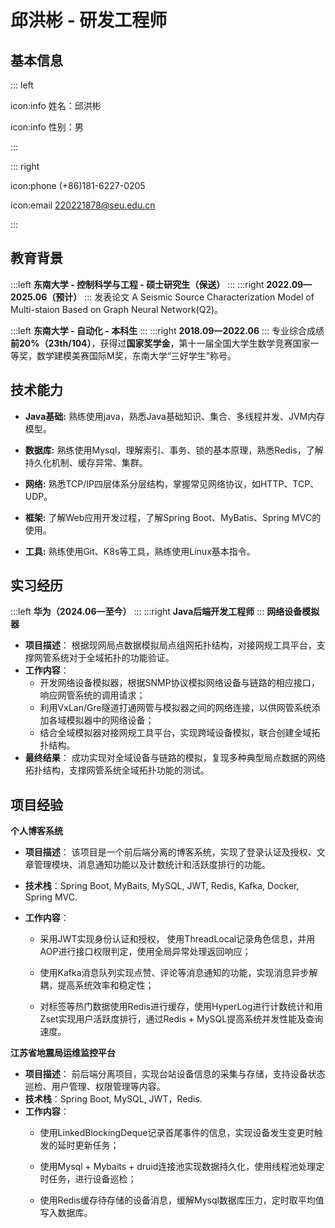 # 邱洪彬 - 研发工程师

## 基本信息

::: left

icon:info 姓名：邱洪彬

icon:info 性别：男

:::

::: right

icon:phone (+86)181-6227-0205

icon:email [220221878@seu.edu.cn](mailto:220221878@seu.edu.cn)

<!--

**求职意向：研发工程师**

**期望城市：杭州/上海/南京/北京**-->
:::

## 教育背景

:::left
**东南大学 - 控制科学与工程 - 硕士研究生（保送）**
:::
:::right
**2022.09—2025.06（预计）**
:::
发表论文 A Seismic Source Characterization Model of Multi-staion Based on Graph Neural Network(Q2)。

:::left
**东南大学 - 自动化 - 本科生**
:::
:::right
**2018.09—2022.06**
:::
专业综合成绩**前20\%（23th/104）**，获得过**国家奖学金**，第十一届全国大学生数学竞赛国家一等奖，数学建模美赛国际M奖，东南大学“三好学生”称号。

## 技术能力

- **Java基础:** 熟练使用java，熟悉Java基础知识、集合、多线程并发、JVM内存模型。

- **数据库:** 熟练使用Mysql，理解索引、事务、锁的基本原理，熟悉Redis，了解持久化机制、缓存异常、集群。

- **网络:** <!--熟悉TCP/IP四层体系分层结构，掌握常见网络协议，如HTTP、TCP、 UDP等。-->熟悉TCP/IP四层体系分层结构，掌握常见网络协议，如HTTP、TCP、 UDP。

- **框架:** <!--了解Web应用开发过程，了解Spring Boot、MyBatis、Spring MVC开发流程。-->了解Web应用开发过程，了解Spring Boot、MyBatis、Spring MVC的使用。

- **工具:** <!--熟悉Git、Nginx等工具的使用，了解Linux基本指令及操作系统相关知识。-->熟练使用Git、K8s等工具，熟练使用Linux基本指令。

<!--（1：什么是内存碎片，如何解决？
内存碎片是由内存的申请和释放产生的，通常分为下面两种：内部内存碎片(Internal Memory Fragmentation，简称为内存碎片)：已经分配给进程使用但未被使用的内存。导致内部内存碎片的主要原因是，当采用固定比例比如 2 的幂次方进行内存分配时，进程所分配的内存可能会比其实际所需要的大。举个例子，一个进程只需要 65 字节的内存，但为其分配了 128（2^7） 大小的内存，那 63 字节的内存就成为了内部内存碎片。外部内存碎片(External Memory Fragmentation，简称为外部碎片)：由于未分配的连续内存区域太小，以至于不能满足任意进程所需要的内存分配请求，这些小片段且不连续的内存空间被称为外部碎片。也就是说，外部内存碎片指的是那些并未分配给进程但又不能使用的内存。分段机制容易出现外部内存碎片，即在段与段之间留下碎片空间(不足以映射给虚拟地址空间中的段)。分页机制解决了外部内存碎片的问题，但仍然可能会出现内部内存碎片。
  2：TCP如何实现可靠传输？
1. 基于数据块传输：应用数据被分割成 TCP 认为最适合发送的数据块，再传输给网络层，数据块被称为报文段或段。
2. 对失序数据包重新排序以及去重：TCP 为了保证不发生王包，就给每个包一个序列号，有了序列号能够将接收到的数据根据序列号排序，并且去掉重复序列号的数据就可以实现数据包去重。
3. 校验和 : TCP 将保持它首部和数据的检验和。这是一个端到端的检验和，目的是检测数据在传输过程中的任何变化。如果收到段的检验和有差错，TCP 将王弃这个报文段和不确认收到此报文段。
4. 重传机制 : 在数据包丟失或延迟的情况下，重新发送数据包，直到收到对方的确认应答 (ACK)。TCP 重传机制主要有：基于计时器的重传（也就是超时重传）、快速重传（基于接收端的反馈信息来引发重传)、SACK（在快速重传的基础上，返回最近收到的报文段的序列号范围，这样客户端就知道，哪些数据包已经到达服务器了)、D-SACK (重复 SACK，在 SACK 的基础上，额外携带信息，告知发送方有哪些数据包自己重复接收了)。关于重传机制的详细介绍，可以查看详解 TCP 超时与重传机制匹这篇文章。
5. 流量控制 : TCP 连接的每一方都有固定大小的缓冲空间，TCP 的接收端只允许发送端发送接收端缓冲区能接纳的数据。当接收方来不及处理发送方的数据，能提示发送方降低发送的速率，防止包丟失。TCP 使用的流量控制协议是可变大小的滑动窗口协议 (TCP 利用滑动窗口实现流量控制)。
6. 拥塞控制: 当网络拥塞时，减少数据的发送。TCP 在发送数据的时候，需要考虑两个因素: 一是接收方的接收能力，二是网络的拥塞程度。接收方的接收能力由滑动窗口表示，表示接收方还有多少缓冲区可以用来接收数据。网络的拥塞程度由拥塞窗口表示，它是发送方根据网络状况自己维护的一个值，表示发送方认为可以在网络中传输的数据量。发送方发送数据的大小是滑动窗口和拥塞窗口的最小值，这样可以保证发送方既不会超过接收方的接收能力，也不会造成网络的过度拥塞。
   3、Redis 为什么这么快？
   Redis 内部做了非常多的性能优化，比较重要的有下面 3 点：Redis 基于内存，内存的访问速度是磁盘的上千倍；Redis 基于 Reactor 模式设计开发了一套高效的事件处理模型，主要是单线程事件循环和 IO 多路复用（Redis 线程模式后面会详细介绍到）；Redis 内置了多种优化过后的数据类型/结构实现，性能非常高。
   ）-->
## 实习经历

:::left
**华为（2024.06—至今）**
:::
:::right
**Java后端开发工程师**
:::
**网络设备模拟器**
- **项目描述**：
根据现网局点数据模拟局点组网拓扑结构，对接网规工具平台，支撑网管系统对于全域拓扑的功能验证。
- **工作内容**：
   - 开发网络设备模拟器，根据SNMP协议模拟网络设备与链路的相应接口，响应网管系统的调用请求；
   - 利用VxLan/Gre隧道打通网管与模拟器之间的网络连接，以供网管系统添加各域模拟器中的网络设备；
   - 结合全域模拟器对接网规工具平台，实现跨域设备模拟，联合创建全域拓扑结构。
- **最终结果**：
	成功实现对全域设备与链路的模拟，复现多种典型局点数据的网络拓扑结构，支撑网管系统全域拓扑功能的测试。

## 项目经验

**个人博客系统**

- **项目描述**：
  该项目是一个前后端分离的博客系统，实现了登录认证及授权、文章管理模块、消息通知功能以及计数统计和活跃度排行的功能。

- **技术栈**：Spring Boot, MyBaits, MySQL, JWT, Redis, Kafka, Docker, Spring MVC.

- **工作内容**：
  
  - 采用JWT实现身份认证和授权， 使用ThreadLocal记录角色信息，并用AOP进行接口权限判定，使用全局异常处理返回响应；
    
    <!--使用jwt在客户端存储用户的id和权限等信息，当服务端收到请求时，拦截其中的token并解析，利用密钥重新生成签名，对比签名是否一致进行身份认证，使用AOP切面编程实现权限判定，在权限方法处设置切点，在Threadlocal中存储从token中解析到的当前用户的权限信息，在切面中判定是否符合需要的权限。ThreadLocal和ConcurrentHashMap区别，threadlocal通过复制线程副本保证线程安全，ConcurrentHashMap通过加锁保证线程安全。通过RBAC模型进行管理各种权限，游客、管理员、vip-->
    
    <!-- - 使用MySQL实现帖子、评论、目录、标签等博客业务的创建、删除、查询等功能；根据用户关系和业务关系设计了不同的库表，对于用户权限设计了用户表角色表和权限表，相互关联进行权限控制，对于用户点赞、评论等行为，设计用户操作表，使用用户关联表记录关注信息；对于文章相关的操作设计文章表、标签表、评论表等记录文章信息.-->
  
  - 使用Kafka消息队列实现点赞、评论等消息通知的功能，实现消息异步解耦，提高系统效率和稳定性；
    
    <!--当发生点赞和评论等事件时，利用AOP切面编程生产并发送对应的消息到KATKA主题中，利用kafkalisener注解监听kafka队列中相应的主题消息，监测到有消息产生后，解析消息并放入redis中，当用户查询时及时更新, 为了保证消息顺序性，-->
  
  - 对标签等热门数据使用Redis进行缓存，使用HyperLog进行计数统计和用Zset实现用户活跃度排行，通过Redis + MySQL提高系统并发性能及查询速度。
    
    <!--将文章标签等热点数据放到redis中进行缓存，当查询时直接从内存读取，提高读取速度；同时利用redis原子变量来实现用户在线统计，在用户请求建立连接时增加计数，断开时减少计数；对用户的评论、点赞等行为记录到redis中，用来进行幂等判断防止重复操作，赋予行为相应的分数，通过事件/监听机制更新redis的ZSET有序链表中的用户分数。为了保证缓存一致性，写操作时采用先更新数据库再删除缓存的策略。
    1、热门数据的检测
    2、变更活跃度时进行幂等检验，防止重复加分，通过与用户记录表中的记录过操作对比实现
    3、redis锁解决并发，通过最终一致性保证事务-->
    
    <!--（问题 1：如何提高系统并发呢？
    实现方式主要是将热点数据放入 Redis 缓存，比如文中的分类和标签，使用频率会非常高，因为这些数据不会经常变动，且后台配置完毕后，会实时存入缓存中，非常适合作为热点缓存，并对热点缓存设置失效时间，比如 30 分钟，可以作为 Redis 和 MySQL 不一致的兜底策略。
    问题 2：为什么可以用 Redis 实现计数和排行榜？如何实现？
    由于 Reids 的内存具有高性能和存储能力，并且实现原子性操作，所以非常适合用来做简单的计数统计，通常会使用 INCR 或者 INCRBY 来完成自增操作，就可以实现实时计数功能。
    问题 3：如何解决 MySQL 和 Redis 缓存的一致性问题呢？
    刚才说的通过增加缓存失效时间，如果缓存失效，会重新将 DB 数据持久化到缓存，可以解决两者不一致问题，但是这个只是兜底策略，但是在缓存未失效的这段时间，其实还是存在两者不一致的问题。
    其实对于两者的一致性问题，不可能完全解决，只能尽量去规避，我们使用的是“先写 MySQL，再删除 Redis”的方式，即先将数据写入 MySQL，再删除 Redis 数据的方式。
    不过这种方式也有个弊端，当同时有 2 个查询请求过来时，当缓存刚好失效，且写入 MySQL 和删除 Redis 中间出现较大时间间隔时，当第一次查询时，缓存还没有被删除，那么第一次查询的数据是旧值，第二个查询是在缓存删除之后，那么第二次查询是从 DB 获取，所以查询的是新值。
    由于第二次查询会回写到 Redis，所以后续的查询，两者都会保存一致，仅在一些极端情况下，会查询偶尔不一致的情况。）-->

**江苏省地震局运维监控平台**

- **项目描述**：
  前后端分离项目，实现台站设备信息的采集与存储，支持设备状态巡检、用户管理、权限管理等内容。
- **技术栈**：Spring Boot, MySQL, JWT，Redis.
- **工作内容**：
  - 使用LinkedBlockingDeque记录首尾事件的信息，实现设备发生变更时触发的延时更新任务；
    <!-- 使用线程安全的双端队列支持对首尾元素的获取，前提：当发生设备添加/移动子网等事件时，触发全域拓扑布局重算任务。
	要求1：延迟触发，即事件发生时，不立刻触发任务，而需要延迟10s再触发重算任务
	要求2：在延迟的10s内，如果发生新的事件，则重新开始计时（当前时间 - 最后一个事件的发生时间 > 10s）
	要求3：在1min内，如果没有发生任何新的事件，则触发一次重算任务 （当前时间 - 第一个事件的发生时间 > 1min）
	需要同时获取第一个事件的发生时间 & 最后一个队列的发生时间，因此考虑使用双向队列。-->
  - 使用Mysql + Mybaits + druid连接池实现数据持久化，使用线程池处理定时任务，进行设备巡检；
    
    <!-- 使用注解指定线程池进行设备巡检任务，与设备间ping通，检测设备状态。-->
    
  - 使用Redis缓存待存储的设备消息，缓解Mysql数据库压力，定时取平均值写入数据库。
    
    <!-- 数据量过大，写入mysql时请求过多，在redis中进行存储，例如每分钟发送温度信息，则每十分钟写入平均温度。-->
    
<!--  

**校园订餐系统**

- **项目描述**：
  本项目是为校园餐饮定制的前后端分离的订餐系统，对员工、菜品，套餐等进行管理维护，发放优惠券，以及实现来单提醒和用户催单。

- **技术栈**：Spring Boot, MyBaits, Redis,  Nginx, Spring MVC, JWT.

- **工作内容**：-->

<!--- 使用MyBaits完成员工、分类、菜品及套餐模块的管理及增删改查等操作；-->

<!-- - 使用Redis缓存高频数据如分类菜品，并用Spring Cache优化代码，提高系统性能与响应速度；-->
  
  <!-- 使用redis缓存菜品、套餐等高频数据，并且使用redis作为spring cache的底层实现，利用spring cache注解简化代码。通过Springboot定时任务实现缓存预热，防止缓存雪崩。-->
  
<!--  - 使用乐观锁解决优惠券超卖问题，使用分布式锁解决一人一单问题，用布隆过滤器解决缓存穿透问题；-->
    
<!--  Redis分布式锁通过分段缓解高并发下的压力。利用redis的setnx命令来构造乐观锁，防止出现超卖现象，同时利用布隆过滤器判断数据是否存在，解决高并发情况下缓存穿透的问题。超卖现象可以通过悲观锁乐观锁实现，乐观锁性能更好，同时为保证成功率使乐观锁的条件判断为库存大于0。一人一单的问题可以通过加悲观锁解决，在服务多机情况下用分布式锁解决。 -->
  
<!--  - 通过WebSocket实现管理端与服务端的长连接，实现来单提醒与客户催单功能。 -->   
  
  <!-- 使用websocket应用层协议实现服务端与用户端的长连接全双工通信，当有用户下单及催单时，主动通知服务端进行处理。-->

<!--## 个人评价

- 本人乐观开朗、在校成绩优异、获得过多项荣誉与奖项，热爱运动，擅长篮球、羽毛球、健身等活动，责任心强，对工作认真负责，有合作精神，有与多人组队竞赛并担任队长的经验，与成员良好沟通，共创佳绩。-->

<!-- 自我介绍：面试官你好，我叫邱洪彬，目前是一名研二在读生，我本科就读于东南大学，研究生也是保送到东南大学。我在校期间成绩优异，获得过国家奖学金，也获得过东南大学”三好学生称号“。我积极参加竞赛，参加过全国大学生数学竞赛并获得国家一等奖，参加过美国大学生数学建模竞赛并获得国际M奖。我目前掌握Java编程语言，掌握Java基础、集合与并发的知识，掌握Mysql，redis数据库，也熟悉常见的网络通信协议和操作系统基础知识。我在校期间参与过导师合作的一些项目，也自己开发过一些项目。比如在我的个人博客系统项目上，我实现了用户的鉴定与授权，用户的消息通知和用户排行榜等功能。-->
